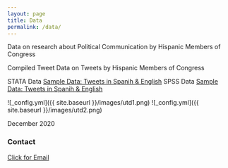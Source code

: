 ```yaml
---
layout: page
title: Data
permalink: /data/
---
```


Data on research about Political Communication by Hispanic Members of Congress

Compiled Tweet Data on Tweets by Hispanic Members of Congress

STATA Data
[Sample Data: Tweets in Spanih & English](/images/EngSpanTweets.dta)
SPSS Data
[Sample Data: Tweets in Spanih & English](/images/EngSpanTweets.sav)



![_config.yml]({{ site.baseurl }}/images/utd1.png)
![_config.yml]({{ site.baseurl }}/images/utd2.png)

December 2020

### Contact
[Click for Email](mailto:cxg172030@utdallas.edu)
